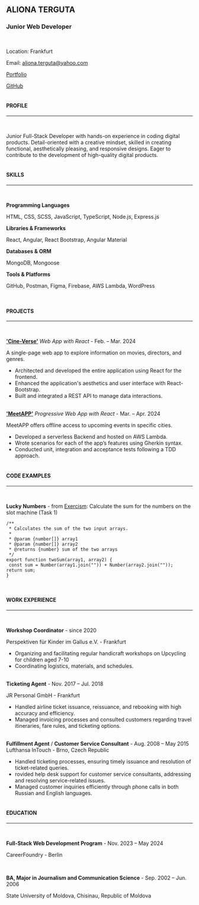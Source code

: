 ## ALIONA TERGUTA

### Junior Web Developer

<br />

Location: Frankfurt

Email: aliona.terguta@yahoo.com

[Portfolio](https://alionaterguta.github.io/portfolio/)

[GitHub](https://github.com/alionaterguta/)
<br />
<br />

#### PROFILE

---

<br />

Junior Full-Stack Developer with hands-on experience in coding digital products. Detail-oriented with a creative mindset, skilled in creating functional, aesthetically pleasing, and responsive designs. Eager to contribute to the development of high-quality digital products.
<br />
<br />

#### SKILLS

---

<br />

**Programming Languages**

HTML, CSS, SCSS, JavaScript, TypeScript, Node.js, Express.js

**Libraries & Frameworks**

React, Angular, React Bootstrap, Angular Material

**Databases & ORM**

MongoDB, Mongoose

**Tools & Platforms**

GitHub, Postman, Figma, Firebase, AWS Lambda, WordPress

<br />

#### PROJECTS

---

<br />

[**'Cine-Verse'**](https://cine-verse-app.netlify.app) _Web App with React_ - Feb. – Mar. 2024

A single-page web app to explore information on movies, directors, and genres.

- Architected and developed the entire application using React for the frontend.
- Enhanced the application's aesthetics and user interface with React-Bootstrap.
- Built and integrated a REST API to manage data interactions.
  <br />
  <br />

[**'MeetAPP'**](https://alionaterguta.github.io/meet/) _Progressive Web App with React_ - Mar. – Apr. 2024

MeetAPP offers offline access to upcoming events in specific cities.

- Developed a serverless Backend and hosted on AWS Lambda.
- Wrote scenarios for each of the app’s features using Gherkin syntax.
- Conducted unit, integration and acceptance tests following a TDD approach.
  <br />
  <br />

#### CODE EXAMPLES

---

<br />

**Lucky Numbers** - from [Exercism](https://exercism.org/): Calculate the sum for the numbers on the slot machine (Task 1)

```
/**
 * Calculates the sum of the two input arrays.
 *
 * @param {number[]} array1
 * @param {number[]} array2
 * @returns {number} sum of the two arrays
 */
export function twoSum(array1, array2) {
 const sum = Number(array1.join("")) + Number(array2.join(""));
return sum;
}
```

 <br />

#### WORK EXPERIENCE

---

<br />

**Workshop Coordinator** - since 2020

Perspektiven für Kinder im Gallus e.V. - Frankfurt

- Organizing and facilitating regular handicraft workshops on Upcycling for children aged 7-10
- Coordinating logistics, materials, and schedules.
  <br />
  <br />

**Ticketing Agent** - Nov. 2017 – Jul. 2018

JR Personal GmbH - Frankfurt

- Handled airline ticket issuance, reissuance, and rebooking with high accuracy and efficiency.
- Managed invoicing processes and consulted customers regarding travel itineraries, fare rules, and ticketing options.
  <br />
  <br />

**Fulfillment Agent** / **Customer Service Consultant** - Aug. 2008 – May 2015
Lufthansa InTouch - Brno, Czech Republic

- Handled ticketing processes, ensuring timely issuance and resolution of ticket-related queries.
- rovided help desk support for customer service consultants, addressing and resolving service-related issues.
- Managed customer inquiries efficiently through phone calls in both Russian and English languages.
  <br />
  <br />

#### EDUCATION

---

<br />

**Full-Stack Web Development Program** - Nov. 2023 – May 2024

CareerFoundry - Berlin

<br />

**BA, Major in Journalism and Communication Science** - Sep. 2002 – Jun. 2006

State University of Moldova, Chisinau, Republic of Moldova

